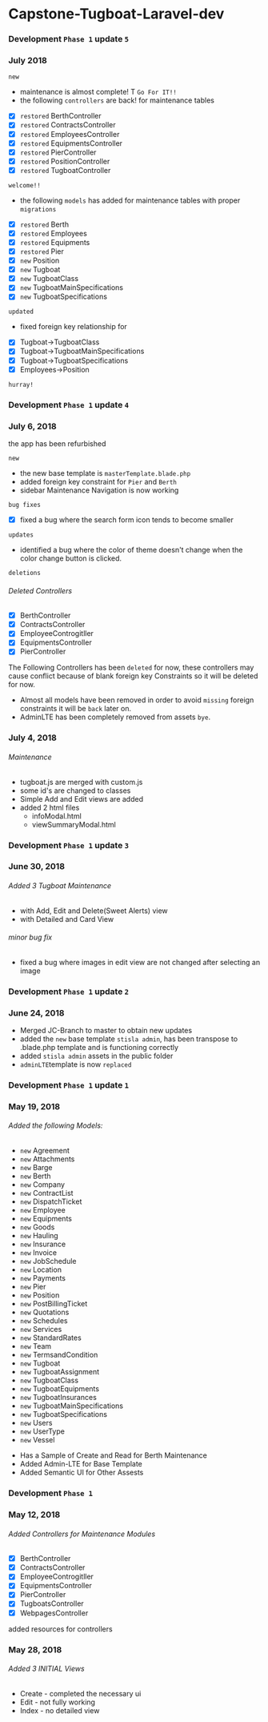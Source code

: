 
# Capstone-Tugboat-Laravel-dev


### Development `Phase 1` update `5`

### July 2018

`new`

* maintenance is almost complete!
T
`Go For IT!!`
* the following `controllers` are back! for maintenance tables

- [x] `restored` BerthController
- [x] `restored` ContractsController
- [x] `restored` EmployeesController
- [x] `restored` EquipmentsController
- [x] `restored` PierController
- [x] `restored` PositionController
- [x] `restored` TugboatController

`welcome!!`

* the following `models` has added for maintenance tables with proper `migrations`

- [x] `restored` Berth
- [x] `restored` Employees
- [x] `restored` Equipments
- [x] `restored` Pier
- [x] `new` Position
- [x] `new` Tugboat
- [x] `new` TugboatClass
- [x] `new` TugboatMainSpecifications
- [x] `new` TugboatSpecifications

`updated`

* fixed foreign key relationship for

- [x] Tugboat->TugboatClass 
- [x] Tugboat->TugboatMainSpecifications
- [x] Tugboat->TugboatSpecifications
- [x] Employees->Position

`hurray!`

### Development `Phase 1` update `4`
### July 6, 2018

the app has been refurbished

`new`
* the new base template is `masterTemplate.blade.php`
* added foreign key constraint for `Pier` and `Berth`
* sidebar Maintenance Navigation is now working


`bug fixes` 
- [x] fixed a bug where the search form icon tends to become smaller

`updates`
* identified a bug where the color of theme doesn't change when the color change button is clicked. 

`deletions`
###### Deleted Controllers

- [x] BerthController
- [x] ContractsController
- [x] EmployeeControgitller
- [x] EquipmentsController
- [x] PierController

The Following Controllers has been `deleted` for now, these controllers may cause conflict because of blank foreign key Constraints so it will be deleted for now.

* Almost all models have been removed in order to avoid `missing` foreign constraints it will be `back` later on. 
* AdminLTE has been completely removed from assets `bye`.

### July 4, 2018
###### Maintenance
- tugboat.js are merged with custom.js
- some id's are changed to classes
- Simple Add and Edit views are added
- added 2 html files
    - infoModal.html 
    - viewSummaryModal.html


### Development `Phase 1` update `3`
### June 30, 2018
###### Added 3 Tugboat Maintenance 
- with Add, Edit and Delete(Sweet Alerts) view
- with Detailed and Card View

###### minor bug fix
- fixed a bug where images in edit view are not changed after selecting an image



### Development `Phase 1` update `2`

### June 24, 2018

* Merged JC-Branch to master to obtain new updates
* added the `new` base template `stisla admin`, has been transpose to .blade.php template and is functioning correctly
* added `stisla admin` assets in the public folder 
* `adminLTE`template is now `replaced`

### Development `Phase 1` update `1`

### May 19, 2018

###### Added the following Models: 
- `new` Agreement
- `new` Attachments
- `new` Barge
- `new` Berth
- `new` Company
- `new` ContractList
- `new` DispatchTicket
- `new` Employee
- `new` Equipments
- `new` Goods
- `new` Hauling
- `new` Insurance
- `new` Invoice
- `new` JobSchedule
- `new` Location
- `new` Payments
- `new` Pier
- `new` Position
- `new` PostBillingTicket
- `new` Quotations
- `new` Schedules
- `new` Services
- `new` StandardRates
- `new` Team
- `new` TermsandCondition
- `new` Tugboat
- `new` TugboatAssignment
- `new` TugboatClass
- `new` TugboatEquipments
- `new` TugboatInsurances
- `new` TugboatMainSpecifications
- `new` TugboatSpecifications
- `new` Users
- `new` UserType
- `new` Vessel

* Has a Sample of Create and Read for Berth Maintenance
* Added Admin-LTE for Base Template
* Added Semantic UI for Other Assests 

### Development `Phase 1`

### May 12, 2018
###### Added Controllers for Maintenance Modules
- [x] BerthController
- [x] ContractsController
- [x] EmployeeControgitller
- [x] EquipmentsController
- [x] PierController
- [x] TugboatsController
- [x] WebpagesController

added resources for controllers 


### May 28, 2018
###### Added 3 INITIAL Views
- Create - completed the necessary ui
- Edit - not fully working
- Index - no detailed view



